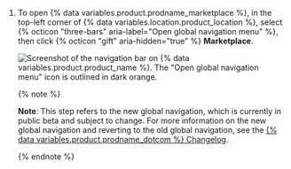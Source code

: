1. To open {% data variables.product.prodname_marketplace %}, in the top-left corner of {% data variables.location.product_location %}, select {% octicon "three-bars" aria-label="Open global navigation menu" %}, then click {% octicon "gift" aria-hidden="true" %} **Marketplace**.

   ![Screenshot of the navigation bar on {% data variables.product.product_name %}. The "Open global navigation menu" icon is outlined in dark orange.](/assets/images/help/navigation/global-navigation-menu-icon.png)

   {% note %}

   **Note**: This step refers to the new global navigation, which is currently in public beta and subject to change. For more information on the new global navigation and reverting to the old global navigation, see the [{% data variables.product.prodname_dotcom %} Changelog](https://github.blog/changelog/2023-06-15-redesigned-navigation-enabled-for-all-users-beta/).

   {% endnote %}
